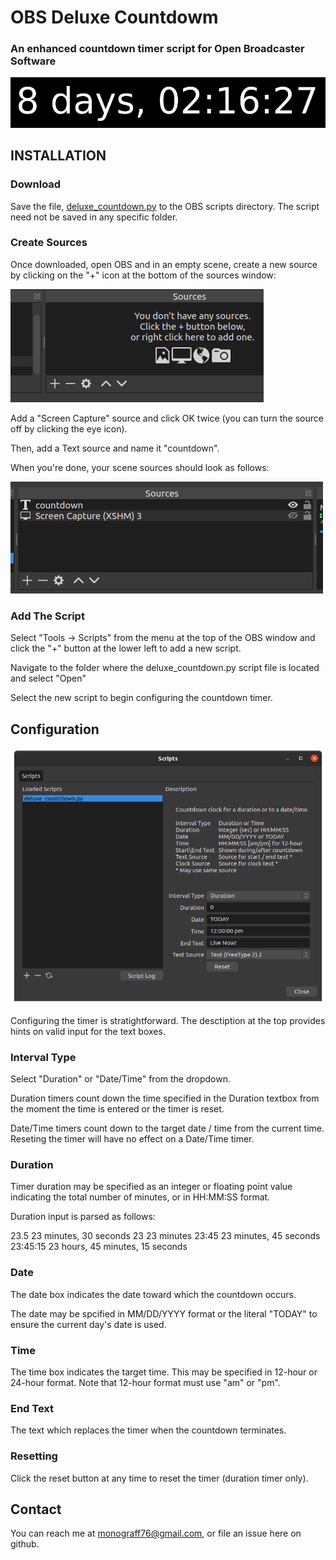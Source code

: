 # OBS Deluxe Countdowm
### An enhanced countdown timer script for Open Broadcaster Software
![](images/countdown_banner.png)
## INSTALLATION

### Download

Save the file, [deluxe_countdown.py](https://github.com/joelgraff/obs-deluxe-countdown/blob/master/deluxe_countdown.py) to the OBS scripts directory. The script need not be saved in any specific folder.

### Create Sources

Once downloaded, open OBS and in an empty scene, create a new source
by clicking on the "+" icon at the bottom of the sources window:

![](images/obs_add_source.png)

Add a "Screen Capture" source and click OK twice (you can turn the source off by clicking the eye icon).

Then, add a Text source and name it "countdown".

When you're done, your scene sources should look as follows:

![](images/obs_countdown_sources.png)

### Add The Script

Select "Tools -> Scripts" from the menu at the top of the OBS window
and click the "+" button at the lower left to add a new script.

Navigate to the folder where the deluxe_countdown.py script file is located
and select "Open"

Select the new script to begin configuring the countdown timer.

## Configuration

![](images/obs_scripts_configure.png)

Configuring the timer is stratightforward.  The desctiption at the top
provides hints on valid input for the text boxes.

### Interval Type
Select "Duration" or "Date/Time" from the dropdown.

Duration timers count down the time specified in the Duration textbox
from the moment the time is entered or the timer is reset.

Date/Time timers count down to the target date / time from the current
time.  Reseting the timer will have no effect on a Date/Time timer.

### Duration
Timer duration may be specified as an integer or floating point value
indicating the total number of minutes, or in HH:MM:SS format.

Duration input is parsed as follows:

23.5        23 minutes, 30 seconds
23          23 minutes
23:45       23 minutes, 45 seconds
23:45:15    23 hours, 45 minutes, 15 seconds

### Date
The date box indicates the date toward which the countdown occurs.

The date may be spcified in MM/DD/YYYY format or the literal "TODAY"
to ensure the current day's date is used.

### Time
The time box indicates the target time.  This may be specified in
12-hour or 24-hour format.  Note that 12-hour format must use "am" or "pm".

### End Text
The text which replaces the timer when the countdown terminates.

### Resetting
Click the reset button at any time to reset the timer (duration timer only).

## Contact

You can reach me at monograff76@gmail.com, or file an issue here on github.